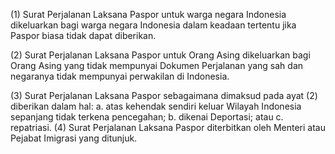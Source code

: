 (1) Surat Perjalanan Laksana Paspor untuk warga negara Indonesia dikeluarkan bagi warga negara Indonesia dalam keadaan tertentu jika Paspor biasa tidak dapat diberikan.

(2) Surat Perjalanan Laksana Paspor untuk Orang Asing dikeluarkan bagi Orang Asing yang tidak mempunyai Dokumen Perjalanan yang sah dan negaranya tidak mempunyai perwakilan di Indonesia.

(3) Surat Perjalanan Laksana Paspor sebagaimana dimaksud pada ayat (2) diberikan dalam hal:
    a. atas kehendak sendiri keluar Wilayah Indonesia sepanjang tidak terkena pencegahan;
    b. dikenai Deportasi; atau
    c. repatriasi.
(4) Surat Perjalanan Laksana Paspor diterbitkan oleh Menteri atau Pejabat Imigrasi yang ditunjuk.